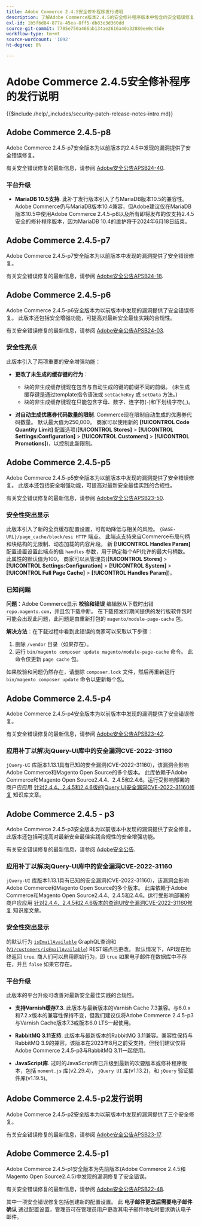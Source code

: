 ```yaml
---
title: Adobe Commerce 2.4.5安全修补程序发行说明
description: 了解Adobe Commerce版本2.4.5的安全修补程序版本中包含的安全错误修复、安全增强和其他安全相关更新。
exl-id: 1b5f6d84-877a-45ea-8ff5-db83e3d360dd
source-git-commit: 7705e750a466ab134ae2616a40a32880ee0c45de
workflow-type: tm+mt
source-wordcount: '1092'
ht-degree: 0%

---
```



# Adobe Commerce 2.4.5安全修补程序的发行说明

{{$include /help/_includes/security-patch-release-notes-intro.md}}

## Adobe Commerce 2.4.5-p8

Adobe Commerce 2.4.5-p7安全版本为以前版本的2.4.5中发现的漏洞提供了安全错误修复。

有关安全错误修复的最新信息，请参阅 [Adobe安全公告APSB24-40](https://helpx.adobe.com/security/products/magento/apsb24-40.html).

### 平台升级

* **MariaDB 10.5支持**. 此补丁发行版本引入了与MariaDB版本10.5的兼容性。Adobe Commerce仍与MariaDB版本10.4兼容，但Adobe建议仅在MariaDB版本10.5中使用Adobe Commerce 2.4.5-p8以及所有即将发布的仅支持2.4.5安全的修补程序版本，因为MariaDB 10.4的维护将于2024年6月18日结束。 <!--AC-11530-->

## Adobe Commerce 2.4.5-p7

Adobe Commerce 2.4.5-p7安全版本为以前版本中发现的漏洞提供了安全错误修复。

有关安全错误修复的最新信息，请参阅 [Adobe安全公告APSB24-18](https://helpx.adobe.com/security/products/magento/apsb24-18.html).

## Adobe Commerce 2.4.5-p6

Adobe Commerce 2.4.5-p6安全版本为以前版本中发现的漏洞提供了安全错误修复。 此版本还包括安全增强功能，可提高对最新安全最佳实践的合规性。

有关安全错误修复的最新信息，请参阅 [Adobe安全公告APSB24-03](https://helpx.adobe.com/security/products/magento/apsb24-03.html).

### 安全性亮点

此版本引入了两项重要的安全增强功能：

* **更改了未生成的缓存键的行为**：

   * 块的非生成缓存键现在包含与自动生成的键的前缀不同的前缀。 (未生成缓存键是通过template指令语法或 `setCacheKey` 或 `setData` 方法。)
   * 块的非生成缓存键现在只能包含字母、数字、连字符(-)和下划线字符(_)。  <!-- AC-9831 -->

* **对自动生成优惠券代码数量的限制**. Commerce现在限制自动生成的优惠券代码数量。 默认最大值为250,000。 商家可以使用新的 **[!UICONTROL Code Quantity Limit]** 配置选项(**[!UICONTROL Stores]** > **[!UICONTROL Settings:Configuration]** > **[!UICONTROL Customers]** > **[!UICONTROL Promotions]**)，以控制此新限制。 <!-- AC-8753 -->



## Adobe Commerce 2.4.5-p5

Adobe Commerce 2.4.5-p5安全版本为以前版本中发现的漏洞提供了安全错误修复。 此版本还包括安全增强功能，可提高对最新安全最佳实践的合规性。

有关安全错误修复的最新信息，请参阅 [Adobe安全公告APSB23-50](https://helpx.adobe.com/security/products/magento/apsb23-50.html).

### 安全性突出显示

此版本引入了新的全页缓存配置设置，可帮助降低与相关的风险。 `{BASE-URL}/page_cache/block/esi HTTP` 端点。 此端点支持来自Commerce布局句柄和块结构的无限制、动态加载的内容片段。 新 **[!UICONTROL Handles Param]** 配置设置设置此端点的值 `handles` 参数，用于确定每个API允许的最大句柄数。 此属性的默认值为100。 商家可以从管理员(**[!UICONTROL Stores]** > **[!UICONTROL Settings:Configuration]** > **[!UICONTROL System]** > **[!UICONTROL Full Page Cache]** > **[!UICONTROL Handles Param]**)。 <!-- AC-9113 -->

### 已知问题

**问题**：Adobe Commerce显示 **校验和错误** 编辑器从下载时出错 `repo.magento.com`，并且包下载中断。 在下载预发行期间提供的发行版软件包时可能会出现此问题，此问题是由重新打包的 `magento/module-page-cache` 包。

**解决方法**：在下载过程中看到此错误的商家可以采取以下步骤：

1) 删除 `/vendor` 目录（如果存在）。
2) 运行 `bin/magento composer update magento/module-page-cache` 命令。 此命令仅更新 `page cache` 包。

如果校验和问题仍然存在，请删除 `composer.lock` 文件，然后再重新运行 `bin/magento composer update` 命令以更新每个包。

## Adobe Commerce 2.4.5-p4

Adobe Commerce 2.4.5-p4安全版本为以前版本中发现的漏洞提供了安全错误修复。

有关安全错误修复的最新信息，请参阅 [Adobe安全公告APSB23-42](https://helpx.adobe.com/security/products/magento/apsb23-42.html).

### 应用补丁以解决jQuery-UI库中的安全漏洞CVE-2022-31160

`jQuery-UI` 库版本1.13.1具有已知的安全漏洞(CVE-2022-31160)，该漏洞会影响Adobe Commerce和Magento Open Source的多个版本。 此库依赖于Adobe Commerce和Magento Open Source2.4.4、2.4.5和2.4.6。运行受影响部署的商户应应用 [针对2.4.4、2.4.5和2.4.6版的jQuery UI安全漏洞CVE-2022-31160修复](https://experienceleague.adobe.com/docs/commerce-knowledge-base/kb/troubleshooting/known-issues-patches-attached/jquery-cve-2022-31160-fix-2.4.4-2.4.5-2.4.6.html) 知识库文章。

## Adobe Commerce 2.4.5 - p3

Adobe Commerce 2.4.5-p3安全版本为以前版本中发现的漏洞提供了安全修复。 此版本还包括可提高对最新安全最佳实践合规性的安全增强功能。

有关安全错误修复的最新信息，请参阅 [Adobe安全公告](https://helpx.adobe.com/security/products/magento/apsb23-35.html).

### 应用补丁以解决jQuery-UI库中的安全漏洞CVE-2022-31160

`jQuery-UI` 库版本1.13.1具有已知的安全漏洞(CVE-2022-31160)，该漏洞会影响Adobe Commerce和Magento Open Source的多个版本。 此库依赖于Adobe Commerce和Magento Open Source2.4.4、2.4.5和2.4.6。运行受影响部署的商户应应用 [针对2.4.4、2.4.5和2.4.6版本的查询UI安全漏洞CVE-2022-31160修复](https://experienceleague.adobe.com/docs/commerce-knowledge-base/kb/troubleshooting/known-issues-patches-attached/jquery-cve-2022-31160-fix-2.4.4-2.4.5-2.4.6.html) 知识库文章。

### 安全性突出显示

的默认行为 [`isEmailAvailable`](https://developer.adobe.com/commerce/webapi/graphql/schema/customer/queries/is-email-available/) GraphQL查询和([`V1/customers/isEmailAvailable`](https://adobe-commerce.redoc.ly/2.4.6-admin/tag/customersisEmailAvailable/#operation/PostV1CustomersIsEmailAvailable)) REST端点已更改。 默认情况下，API现在始终返回 `true`. 商人们可以启用原始行为，即 `true` 如果电子邮件在数据库中不存在，并且 `false` 如果它存在。 <!-- AC-6695 -->

### 平台升级

此版本的平台升级可改善对最新安全最佳实践的合规性。

* **支持Varnish缓存7.3**. 此版本与最新版本的Varnish Cache 7.3兼容。与6.0.x和7.2.x版本的兼容性保持不变，但我们建议仅将Adobe Commerce 2.4.5-p3与Varnish Cache版本7.3或版本6.0 LTS一起使用。

* **RabbitMQ 3.11支持**. 此版本与最新版本的RabbitMQ 3.11兼容。兼容性保持与RabbitMQ 3.9的兼容，该版本在2023年8月之前受支持，但我们建议仅将Adobe Commerce 2.4.5-p3与RabbitMQ 3.11一起使用。

* **JavaScript库**. 过时的JavaScript库已升级到最新的次要版本或修补程序版本，包括 `moment.js` 库(v2.29.4)， `jQuery UI` 库(v1.13.2)，和 `jQuery` 验证插件库(v1.19.5)。

## Adobe Commerce 2.4.5-p2发行说明

Adobe Commerce 2.4.5-p2安全版本为以前版本中发现的漏洞提供了三个安全修复。

有关安全错误修复的最新信息，请参阅 [Adobe安全公告APSB23-17](https://helpx.adobe.com/security/products/magento/apsb23-17.html).

## Adobe Commerce 2.4.5-p1

Adobe Commerce 2.4.5-p1安全版本为先前版本(Adobe Commerce 2.4.5和Magento Open Source2.4.5)中发现的漏洞修复了安全错误。

有关安全错误修复的最新信息，请参阅 [Adobe安全公告APSB22-48](https://helpx.adobe.com/security/products/magento/apsb22-48.html).

其中一项安全错误修复包括创建新的配置设置。 此 **电子邮件更改后需要电子邮件确认** 通过配置设置，管理员可在管理员用户更改其电子邮件地址时要求确认电子邮件。 <!-- AC-6292-->
